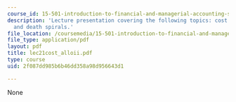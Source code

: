 ```yaml
---
course_id: 15-501-introduction-to-financial-and-managerial-accounting-spring-2004
description: 'Lecture presentation covering the following topics: cost allocation
  and death spirals.'
file_location: /coursemedia/15-501-introduction-to-financial-and-managerial-accounting-spring-2004/2f087dd985b6b46dd358a98d956643d1_lec21cost_alloii.pdf
file_type: application/pdf
layout: pdf
title: lec21cost_alloii.pdf
type: course
uid: 2f087dd985b6b46dd358a98d956643d1

---
```

None